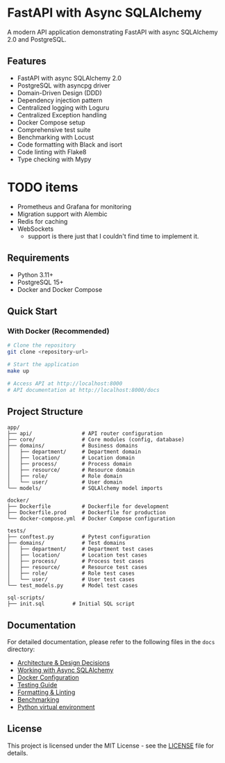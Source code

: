 # FastAPI with Async SQLAlchemy

A modern API application demonstrating FastAPI with async SQLAlchemy 2.0 and PostgreSQL.

## Features

- FastAPI with async SQLAlchemy 2.0
- PostgreSQL with asyncpg driver
- Domain-Driven Design (DDD)
- Dependency injection pattern
- Centralized logging with Loguru
- Centralized Exception handling
- Docker Compose setup
- Comprehensive test suite
- Benchmarking with Locust
- Code formatting with Black and isort
- Code linting with Flake8
- Type checking with Mypy

# TODO items

- Prometheus and Grafana for monitoring
- Migration support with Alembic
- Redis for caching
- WebSockets
  - support is there just that I couldn't find time to implement it.

## Requirements

- Python 3.11+
- PostgreSQL 15+
- Docker and Docker Compose

## Quick Start

### With Docker (Recommended)

```bash
# Clone the repository
git clone <repository-url>

# Start the application
make up

# Access API at http://localhost:8000
# API documentation at http://localhost:8000/docs
```

## Project Structure

```
app/
├── api/                # API router configuration
├── core/               # Core modules (config, database)
├── domains/            # Business domains
│   ├── department/     # Department domain
│   ├── location/       # Location domain
│   ├── process/        # Process domain
│   ├── resource/       # Resource domain
│   ├── role/           # Role domain
│   └── user/           # User domain
└── models/             # SQLAlchemy model imports

docker/
├── Dockerfile          # Dockerfile for development
├── Dockerfile.prod     # Dockerfile for production
└── docker-compose.yml  # Docker Compose configuration

tests/
├── conftest.py         # Pytest configuration
├── domains/            # Test domains
│   ├── department/     # Department test cases
│   ├── location/       # Location test cases
│   ├── process/        # Process test cases
│   ├── resource/       # Resource test cases
│   ├── role/           # Role test cases
│   └── user/           # User test cases
└── test_models.py      # Model test cases

sql-scripts/
├── init.sql         # Initial SQL script
```

## Documentation

For detailed documentation, please refer to the following files in the `docs` directory:

- [Architecture & Design Decisions](docs/01-architecture.md)
- [Working with Async SQLAlchemy](docs/02-sqlalchemy.md)
- [Docker Configuration](docs/03-docker.md)
- [Testing Guide](docs/04-testing.md)
- [Formatting & Linting](docs/05-formatting.md)
- [Benchmarking](docs/06-benchmarking.md)
- [Python virtual environment](docs/07-venv.md)

## License

This project is licensed under the MIT License - see the [LICENSE](LICENSE) file for details.
